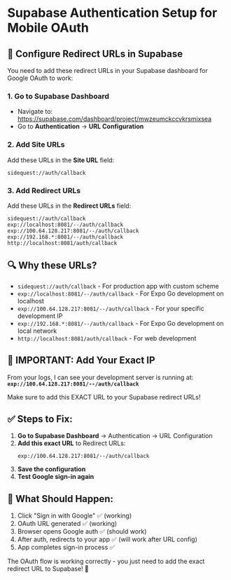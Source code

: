 # Supabase Authentication Setup for Mobile OAuth

## 🔧 Configure Redirect URLs in Supabase

You need to add these redirect URLs in your Supabase dashboard for Google OAuth to work:

### 1. Go to Supabase Dashboard
- Navigate to: https://supabase.com/dashboard/project/mwzeumckccvkrsmixsea
- Go to **Authentication** → **URL Configuration**

### 2. Add Site URLs
Add these URLs in the **Site URL** field:
```
sidequest://auth/callback
```

### 3. Add Redirect URLs
Add these URLs in the **Redirect URLs** field:
```
sidequest://auth/callback
exp://localhost:8081/--/auth/callback
exp://100.64.128.217:8081/--/auth/callback
exp://192.168.*:8081/--/auth/callback
http://localhost:8081/auth/callback
```

## 🔍 Why these URLs?

- `sidequest://auth/callback` - For production app with custom scheme
- `exp://localhost:8081/--/auth/callback` - For Expo Go development on localhost
- `exp://100.64.128.217:8081/--/auth/callback` - For your specific development IP
- `exp://192.168.*:8081/--/auth/callback` - For Expo Go development on local network
- `http://localhost:8081/auth/callback` - For web development

## 🚨 IMPORTANT: Add Your Exact IP

From your logs, I can see your development server is running at:
**`exp://100.64.128.217:8081/--/auth/callback`**

Make sure to add this EXACT URL to your Supabase redirect URLs!

## ✅ Steps to Fix:

1. **Go to Supabase Dashboard** → Authentication → URL Configuration
2. **Add this exact URL** to Redirect URLs:
   ```
   exp://100.64.128.217:8081/--/auth/callback
   ```
3. **Save the configuration**
4. **Test Google sign-in again**

## 🎯 What Should Happen:

1. Click "Sign in with Google" ✅ (working)
2. OAuth URL generated ✅ (working)
3. Browser opens Google auth ✅ (should work)
4. After auth, redirects to your app ✅ (will work after URL config)
5. App completes sign-in process ✅

The OAuth flow is working correctly - you just need to add the exact redirect URL to Supabase! 🚀 
